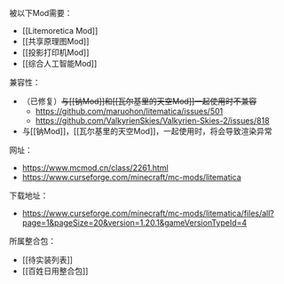被以下Mod需要：
- [[Litemoretica Mod]]
- [[共享原理图Mod]]
- [[投影打印机Mod]]
- [[综合人工智能Mod]]

兼容性：
- （已修复）~~与[[钠Mod]]和[[瓦尔基里的天空Mod]]一起使用时不兼容~~
  - https://github.com/maruohon/litematica/issues/501
  - https://github.com/ValkyrienSkies/Valkyrien-Skies-2/issues/818
- 与[[钠Mod]]，[[瓦尔基里的天空Mod]]，一起使用时，将会导致渲染异常

网址：
- https://www.mcmod.cn/class/2261.html
- https://www.curseforge.com/minecraft/mc-mods/litematica

下载地址：
- https://www.curseforge.com/minecraft/mc-mods/litematica/files/all?page=1&pageSize=20&version=1.20.1&gameVersionTypeId=4

所属整合包：
- [[待实装列表]]
- [[百姓日用整合包]]